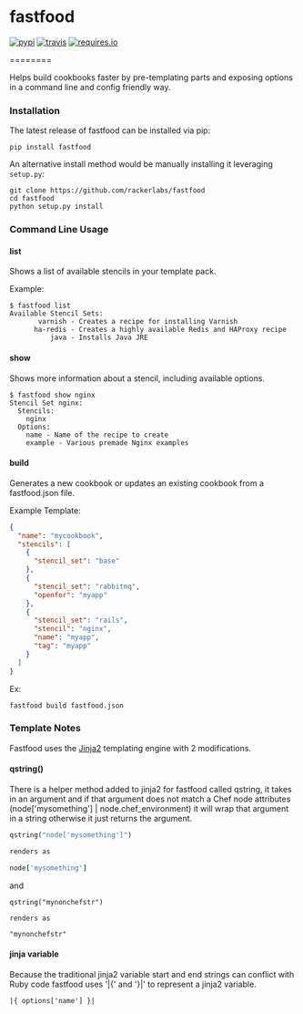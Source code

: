 # fastfood
[![pypi](https://img.shields.io/pypi/v/fastfood.svg)](https://pypi.python.org/pypi/fastfood)
[![travis](https://travis-ci.org/rackerlabs/fastfood.svg?branch=master)](https://travis-ci.org/rackerlabs/fastfood)
[![requires.io](https://requires.io/github/rackerlabs/fastfood/requirements.svg?branch=master)](https://requires.io/github/rackerlabs/fastfood/requirements/?branch=master)

========

Helps build cookbooks faster by pre-templating parts and exposing
options in a command line and config friendly way.

### Installation
The latest release of fastfood can be installed via pip:
```
pip install fastfood
```
An alternative install method would be manually installing it leveraging
`setup.py`:

```
git clone https://github.com/rackerlabs/fastfood
cd fastfood
python setup.py install
```

### Command Line Usage

#### list
Shows a list of available stencils in your template pack.

Example:
```
$ fastfood list
Available Stencil Sets:
       varnish - Creates a recipe for installing Varnish
      ha-redis - Creates a highly available Redis and HAProxy recipe
          java - Installs Java JRE
```

#### show
Shows more information about a stencil, including available options.

```
$ fastfood show nginx
Stencil Set nginx:
  Stencils:
    nginx
  Options:
    name - Name of the recipe to create
    example - Various premade Nginx examples
```

#### build
Generates a new cookbook or updates an existing cookbook from a fastfood.json
file.

Example Template:
```json
{
  "name": "mycookbook",
  "stencils": [
    {
      "stencil_set": "base"
    },
    {
      "stencil_set": "rabbitmq",
      "openfor": "myapp"
    },
    {
      "stencil_set": "rails",
      "stencil": "nginx",
      "name": "myapp",
      "tag": "myapp"
    }
  ]
}
```

Ex:
```
fastfood build fastfood.json
```

### Template Notes
Fastfood uses the [Jinja2](http://jinja.pocoo.org/) templating engine with
2 modifications.

#### qstring()
There is a helper method added to jinja2 for fastfood called qstring, it
takes in an argument and if that argument does not match a Chef node
attributes (node['mysomething'] | node.chef_environment) it will wrap that argument
in a string otherwise it just returns the argument.

```ruby
qstring("node['mysomething']")

renders as

node['mysomething']
```

and

```
qstring("mynonchefstr")

renders as

"mynonchefstr"
```

#### jinja variable
Because the traditional jinja2 variable start and end strings can conflict
with Ruby code fastfood uses '|{' and '}|' to represent a jinja2 variable.

```
|{ options['name'] }|
```
